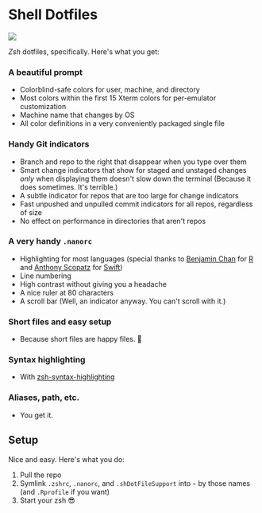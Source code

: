 # Shell Dotfiles

![](https://img.shields.io/github/v/release/cadnza/shDotFiles)

*Zsh* dotfiles, specifically. Here's what you get:

### A beautiful prompt

- Colorblind-safe colors for user, machine, and directory
- Most colors within the first 15 Xterm colors for per-emulator customization
- Machine name that changes by OS
- All color definitions in a very conveniently packaged single file

### Handy Git indicators

- Branch and repo to the right that  disappear when you type over them
- Smart change indicators that show for staged and unstaged changes *only* when displaying them doesn't slow down the terminal (Because it does sometimes. It's terrible.)
- A subtle indicator for repos that are too large for change indicators
- Fast unpushed and unpulled commit indicators for all repos, regardless of size
- No effect on performance in directories that aren't repos

### A very handy `.nanorc`

- Highlighting for most languages (special thanks to [Benjamin Chan](https://github.com/benjamin-chan) for [R](https://gist.github.com/benjamin-chan/4ef37955eabf5fa8b9e70053c80b7d76#file-r-nanorc) and [Anthony Scopatz](https://github.com/scopatz) for [Swift](https://github.com/scopatz/nanorc/blob/master/swift.nanorc))
- Line numbering
- High contrast without giving you a headache
- A nice ruler at 80 characters
- A scroll bar (Well, an indicator anyway. You can't scroll with it.)

### Short files and easy setup

- Because short files are happy files. 🙂

### Syntax highlighting

- With [zsh-syntax-highlighting](https://github.com/zsh-users/zsh-syntax-highlighting)

### Aliases, path, etc.

- You get it.

## Setup

Nice and easy. Here's what you do:

1. Pull the repo
2. Symlink `.zshrc`, `.nanorc`, and `.shDotFileSupport` into `~` by those names (and `.Rprofile` if you want)
3. Start your zsh 😎

